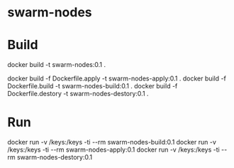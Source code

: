 # swarm-nodes

# Build
docker build -t swarm-nodes:0.1 .

docker build -f Dockerfile.apply -t swarm-nodes-apply:0.1 .
docker build -f Dockerfile.build -t swarm-nodes-build:0.1 .
docker build -f Dockerfile.destory -t swarm-nodes-destory:0.1 .
# Run
docker run -v /keys:/keys -ti --rm  swarm-nodes-build:0.1
docker run -v /keys:/keys -ti --rm  swarm-nodes-apply:0.1
docker run -v /keys:/keys -ti --rm  swarm-nodes-destory:0.1
